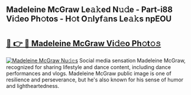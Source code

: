 ## Madeleine McGraw Le𝚊𝚔ed N𝚞𝚍e - Part-i88 Vi𝚍eo Ph𝚘tos - H𝚘t O𝚗lyf𝚊ns Le𝚊𝚔s npEOU

# <h2><a href="http://hffu90.feru.top/?c=Madeleine+McGraw">🔗 👉 🔴 Madeleine McGraw Vi𝚍𝚎o Ph𝚘t𝚘𝚜</a></h2>

[![Madeleine McGraw Nu𝚍𝚎s](https://i.imgur.com/0TWrTi3.gif)](http://hffu90.feru.top/?c=Madeleine+McGraw)
Social media sensation Madeleine McGraw, recognized for sharing lifestyle and dance content, including dance performances and vlogs. Madeleine McGraw public image is one of resilience and perseverance, but he's also known for his sense of humor and lightheartedness. 

